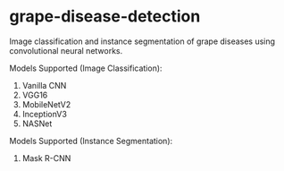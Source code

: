 # grape-disease-detection
Image classification and instance segmentation of grape diseases using convolutional neural networks.

Models Supported (Image Classification):
1. Vanilla CNN
2. VGG16
3. MobileNetV2
4. InceptionV3
5. NASNet

Models Supported (Instance Segmentation):
1. Mask R-CNN
